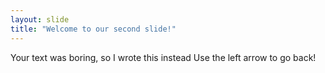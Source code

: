 ```yaml
---
layout: slide
title: "Welcome to our second slide!"
---
```

Your text was boring, so I wrote this instead
Use the left arrow to go back!
